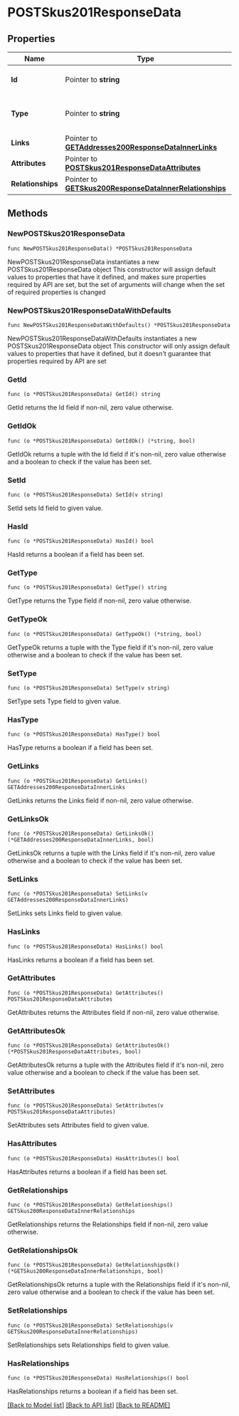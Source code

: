 # POSTSkus201ResponseData

## Properties

Name | Type | Description | Notes
------------ | ------------- | ------------- | -------------
**Id** | Pointer to **string** | The resource&#39;s id | [optional] 
**Type** | Pointer to **string** | The resource&#39;s type | [optional] [default to "skus"]
**Links** | Pointer to [**GETAddresses200ResponseDataInnerLinks**](GETAddresses200ResponseDataInnerLinks.md) |  | [optional] 
**Attributes** | Pointer to [**POSTSkus201ResponseDataAttributes**](POSTSkus201ResponseDataAttributes.md) |  | [optional] 
**Relationships** | Pointer to [**GETSkus200ResponseDataInnerRelationships**](GETSkus200ResponseDataInnerRelationships.md) |  | [optional] 

## Methods

### NewPOSTSkus201ResponseData

`func NewPOSTSkus201ResponseData() *POSTSkus201ResponseData`

NewPOSTSkus201ResponseData instantiates a new POSTSkus201ResponseData object
This constructor will assign default values to properties that have it defined,
and makes sure properties required by API are set, but the set of arguments
will change when the set of required properties is changed

### NewPOSTSkus201ResponseDataWithDefaults

`func NewPOSTSkus201ResponseDataWithDefaults() *POSTSkus201ResponseData`

NewPOSTSkus201ResponseDataWithDefaults instantiates a new POSTSkus201ResponseData object
This constructor will only assign default values to properties that have it defined,
but it doesn't guarantee that properties required by API are set

### GetId

`func (o *POSTSkus201ResponseData) GetId() string`

GetId returns the Id field if non-nil, zero value otherwise.

### GetIdOk

`func (o *POSTSkus201ResponseData) GetIdOk() (*string, bool)`

GetIdOk returns a tuple with the Id field if it's non-nil, zero value otherwise
and a boolean to check if the value has been set.

### SetId

`func (o *POSTSkus201ResponseData) SetId(v string)`

SetId sets Id field to given value.

### HasId

`func (o *POSTSkus201ResponseData) HasId() bool`

HasId returns a boolean if a field has been set.

### GetType

`func (o *POSTSkus201ResponseData) GetType() string`

GetType returns the Type field if non-nil, zero value otherwise.

### GetTypeOk

`func (o *POSTSkus201ResponseData) GetTypeOk() (*string, bool)`

GetTypeOk returns a tuple with the Type field if it's non-nil, zero value otherwise
and a boolean to check if the value has been set.

### SetType

`func (o *POSTSkus201ResponseData) SetType(v string)`

SetType sets Type field to given value.

### HasType

`func (o *POSTSkus201ResponseData) HasType() bool`

HasType returns a boolean if a field has been set.

### GetLinks

`func (o *POSTSkus201ResponseData) GetLinks() GETAddresses200ResponseDataInnerLinks`

GetLinks returns the Links field if non-nil, zero value otherwise.

### GetLinksOk

`func (o *POSTSkus201ResponseData) GetLinksOk() (*GETAddresses200ResponseDataInnerLinks, bool)`

GetLinksOk returns a tuple with the Links field if it's non-nil, zero value otherwise
and a boolean to check if the value has been set.

### SetLinks

`func (o *POSTSkus201ResponseData) SetLinks(v GETAddresses200ResponseDataInnerLinks)`

SetLinks sets Links field to given value.

### HasLinks

`func (o *POSTSkus201ResponseData) HasLinks() bool`

HasLinks returns a boolean if a field has been set.

### GetAttributes

`func (o *POSTSkus201ResponseData) GetAttributes() POSTSkus201ResponseDataAttributes`

GetAttributes returns the Attributes field if non-nil, zero value otherwise.

### GetAttributesOk

`func (o *POSTSkus201ResponseData) GetAttributesOk() (*POSTSkus201ResponseDataAttributes, bool)`

GetAttributesOk returns a tuple with the Attributes field if it's non-nil, zero value otherwise
and a boolean to check if the value has been set.

### SetAttributes

`func (o *POSTSkus201ResponseData) SetAttributes(v POSTSkus201ResponseDataAttributes)`

SetAttributes sets Attributes field to given value.

### HasAttributes

`func (o *POSTSkus201ResponseData) HasAttributes() bool`

HasAttributes returns a boolean if a field has been set.

### GetRelationships

`func (o *POSTSkus201ResponseData) GetRelationships() GETSkus200ResponseDataInnerRelationships`

GetRelationships returns the Relationships field if non-nil, zero value otherwise.

### GetRelationshipsOk

`func (o *POSTSkus201ResponseData) GetRelationshipsOk() (*GETSkus200ResponseDataInnerRelationships, bool)`

GetRelationshipsOk returns a tuple with the Relationships field if it's non-nil, zero value otherwise
and a boolean to check if the value has been set.

### SetRelationships

`func (o *POSTSkus201ResponseData) SetRelationships(v GETSkus200ResponseDataInnerRelationships)`

SetRelationships sets Relationships field to given value.

### HasRelationships

`func (o *POSTSkus201ResponseData) HasRelationships() bool`

HasRelationships returns a boolean if a field has been set.


[[Back to Model list]](../README.md#documentation-for-models) [[Back to API list]](../README.md#documentation-for-api-endpoints) [[Back to README]](../README.md)


